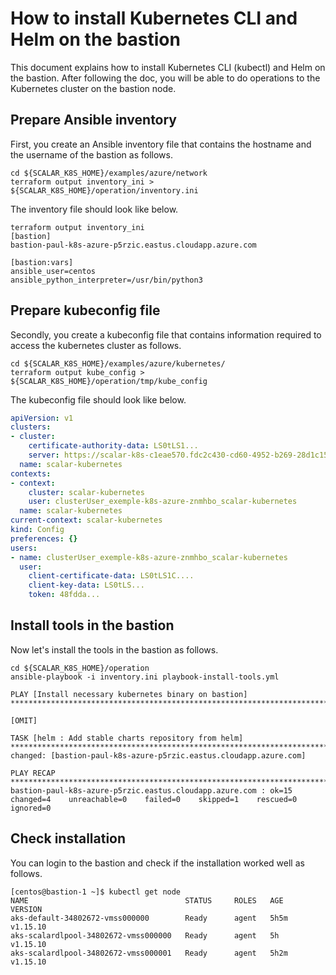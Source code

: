 # How to install Kubernetes CLI and Helm on the bastion

This document explains how to install Kubernetes CLI (kubectl) and Helm on the bastion. After following the doc, you will be able to do operations to the Kubernetes cluster on the bastion node.

## Prepare Ansible inventory

First, you create an Ansible inventory file that contains the hostname and the username of the bastion as follows.

```console
cd ${SCALAR_K8S_HOME}/examples/azure/network
terraform output inventory_ini > ${SCALAR_K8S_HOME}/operation/inventory.ini
```

The inventory file should look like below.

```console
terraform output inventory_ini
[bastion]
bastion-paul-k8s-azure-p5rzic.eastus.cloudapp.azure.com

[bastion:vars]
ansible_user=centos
ansible_python_interpreter=/usr/bin/python3
```

## Prepare kubeconfig file

Secondly, you create a kubeconfig file that contains information required to access the kubernetes cluster as follows.

```console
cd ${SCALAR_K8S_HOME}/examples/azure/kubernetes/
terraform output kube_config > ${SCALAR_K8S_HOME}/operation/tmp/kube_config
```

The kubeconfig file should look like below.

```yml
apiVersion: v1
clusters:
- cluster:
    certificate-authority-data: LS0tLS1...
    server: https://scalar-k8s-c1eae570.fdc2c430-cd60-4952-b269-28d1c1583ca7.privatelink.eastus.azmk8s.io:443
  name: scalar-kubernetes
contexts:
- context:
    cluster: scalar-kubernetes
    user: clusterUser_exemple-k8s-azure-znmhbo_scalar-kubernetes
  name: scalar-kubernetes
current-context: scalar-kubernetes
kind: Config
preferences: {}
users:
- name: clusterUser_exemple-k8s-azure-znmhbo_scalar-kubernetes
  user:
    client-certificate-data: LS0tLS1C....
    client-key-data: LS0tLS...
    token: 48fdda...
```

## Install tools in the bastion

Now let's install the tools in the bastion as follows.

```console
cd ${SCALAR_K8S_HOME}/operation
ansible-playbook -i inventory.ini playbook-install-tools.yml

PLAY [Install necessary kubernetes binary on bastion] ****************************************************************************************************************************************************************************************************************

[OMIT]

TASK [helm : Add stable charts repository from helm] *****************************************************************************************************************************************************************************************************************
changed: [bastion-paul-k8s-azure-p5rzic.eastus.cloudapp.azure.com]

PLAY RECAP ***********************************************************************************************************************************************************************************************************************************************************
bastion-paul-k8s-azure-p5rzic.eastus.cloudapp.azure.com : ok=15   changed=4    unreachable=0    failed=0    skipped=1    rescued=0    ignored=0
```

## Check installation

You can login to the bastion and check if the installation worked well as follows.

```console
[centos@bastion-1 ~]$ kubectl get node
NAME                                   STATUS     ROLES   AGE    VERSION
aks-default-34802672-vmss000000        Ready      agent   5h5m   v1.15.10
aks-scalardlpool-34802672-vmss000000   Ready      agent   5h     v1.15.10
aks-scalardlpool-34802672-vmss000001   Ready      agent   5h2m   v1.15.10
```
